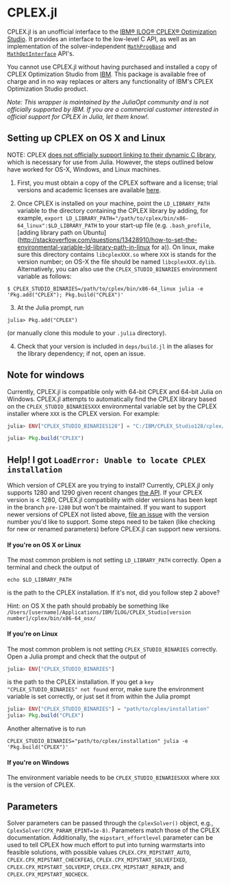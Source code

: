 CPLEX.jl
========

CPLEX.jl is an unofficial interface to the [IBM® ILOG® CPLEX® Optimization
Studio](https://www.ibm.com/products/ilog-cplex-optimization-studio). It
provides an interface to the low-level C API, as well as an implementation of
the solver-independent [`MathProgBase`](https://github.com/JuliaOpt/MathProgBase.jl)
and [`MathOptInterface`](https://github.com/JuliaOpt/MathOptInterface.jl) API's.

You cannot use CPLEX.jl without having purchased and installed a copy of CPLEX
Optimization Studio from [IBM](http://www.ibm.com/). This package is available
free of charge and in no way replaces or alters any functionality of IBM's CPLEX
Optimization Studio product.

*Note: This wrapper is maintained by the JuliaOpt community and is not
officially supported by IBM. If you are a commercial customer interested in
official support for CPLEX in Julia, let them know!.*

Setting up CPLEX on OS X and Linux
----------------------------------

NOTE: CPLEX [does not officially support linking to their dynamic C library](https://www.ibm.com/developerworks/community/forums/html/topic?id=ca96447c-fe2d-4e8a-900e-cfe358a9bcec&ps=25), which is necessary for use from Julia. However, the steps outlined below have worked for OS-X, Windows, and Linux machines.

1. First, you must obtain a copy of the CPLEX software and a license; trial versions and academic licenses are available [here](https://www.ibm.com/products/ilog-cplex-optimization-studio/pricing).

2. Once CPLEX is installed on your machine, point the `LD_LIBRARY_PATH` variable to the directory containing the CPLEX library by adding, for example, ``export LD_LIBRARY_PATH="/path/to/cplex/bin/x86-64_linux":$LD_LIBRARY_PATH`` to your start-up file (e.g. ``.bash_profile``, [adding library path on Ubuntu](http://stackoverflow.com/questions/13428910/how-to-set-the-environmental-variable-ld-library-path-in-linux for a)). On linux, make sure this directory contains ``libcplexXXX.so`` where ``XXX`` is stands for the version number; on OS-X the file should be named ``libcplexXXX.dylib``. Alternatively, you can also use the `CPLEX_STUDIO_BINARIES` environment variable as follows:
  ```
  $ CPLEX_STUDIO_BINARIES=/path/to/cplex/bin/x86-64_linux julia -e 'Pkg.add("CPLEX"); Pkg.build("CPLEX")'
  ```

3. At the Julia prompt, run
  ```
  julia> Pkg.add("CPLEX")
  ```
(or manually clone this module to your ``.julia`` directory).

4. Check that your version is included in ``deps/build.jl`` in the aliases for the library dependency; if not, open an issue.

Note for windows
----------------

Currently, CPLEX.jl is compatible only with 64-bit CPLEX and 64-bit Julia on Windows. CPLEX.jl attempts to automatically find the CPLEX library based on the `CPLEX_STUDIO_BINARIESXXX` environmental variable set by the CPLEX installer where `XXX` is the CPLEX version. For example:
```julia
julia> ENV["CPLEX_STUDIO_BINARIES128"] = "C:/IBM/CPLEX_Studio128/cplex/bin/x64_win64"

julia> Pkg.build("CPLEX")
```

Help! I got `LoadError: Unable to locate CPLEX installation`
----------------------------------

Which version of CPLEX are you trying to install? Currently, CPLEX.jl only supports 1280 and 1290 given recent changes [the API](https://www.ibm.com/support/knowledgecenter/en/SSSA5P_12.9.0/ilog.odms.studio.help/CPLEX/ReleaseNotes/topics/releasenotes1290/removed.html). If your CPLEX version is < 1280, CPLEX.jl compatibility with older versions has been kept in the branch `pre-1280` but won't be maintained. If you want to support newer versions of CPLEX not listed above, [file an issue](https://github.com/JuliaOpt/CPLEX.jl/issues/new) with the version number you'd like to support. Some steps need to be taken (like checking for new or renamed parameters) before CPLEX.jl can support new versions.

#### If you're on OS X or Linux

The most common problem is not setting `LD_LIBRARY_PATH` correctly. Open a terminal and check the output of
```
echo $LD_LIBRARY_PATH
```
is the path to the CPLEX installation. If it's not, did you follow step 2 above?

Hint: on OS X the path should probably be something like
`/Users/[username]/Applications/IBM/ILOG/CPLEX_Studio[version number]/cplex/bin/x86-64_osx/`

#### If you're on Linux

The most common problem is not setting `CPLEX_STUDIO_BINARIES` correctly. Open a Julia prompt and check that the output of
```julia
julia> ENV["CPLEX_STUDIO_BINARIES"]
```
is the path to the CPLEX installation. If you get a `key "CPLEX_STUDIO_BINARIES" not found` error, make sure the environment variable is set correctly, or just set it from within the Julia prompt
```julia
julia> ENV["CPLEX_STUDIO_BINARIES"] = "path/to/cplex/installation"
julia> Pkg.build("CPLEX")
```
Another alternative is to run
```
CPLEX_STUDIO_BINARIES="path/to/cplex/installation" julia -e 'Pkg.build("CPLEX")'
```
#### If you're on Windows

The environment variable needs to be `CPLEX_STUDIO_BINARIESXXX` where `XXX` is the version of CPLEX.

Parameters
----------

Solver parameters can be passed through the ``CplexSolver()`` object, e.g., ``CplexSolver(CPX_PARAM_EPINT=1e-8)``. Parameters match those of the CPLEX documentation. Additionally, the ``mipstart_effortlevel`` parameter can be used to tell CPLEX how much effort to put into turning warmstarts into feasible solutions, with possible values ``CPLEX.CPX_MIPSTART_AUTO``, ``CPLEX.CPX_MIPSTART_CHECKFEAS``, ``CPLEX.CPX_MIPSTART_SOLVEFIXED``, ``CPLEX.CPX_MIPSTART_SOLVEMIP``, ``CPLEX.CPX_MIPSTART_REPAIR``, and ``CPLEX.CPX_MIPSTART_NOCHECK``.
